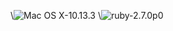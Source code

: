 \\![Mac OS X-10.13.3](<https://img.shields.io/badge/MacOSX-10.13.3-brightgreen>) \\![ruby-2.7.0p0](<https://img.shields.io/badge/ruby-2.7.0p0-brightgreen>)